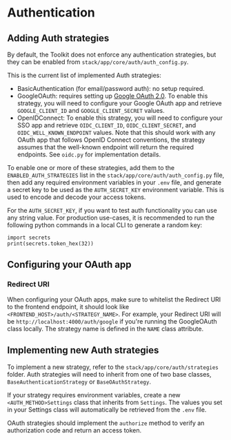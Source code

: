 # Authentication

## Adding Auth strategies

By default, the Toolkit does not enforce any authentication strategies, but they can be enabled from `stack/app/core/auth/auth_config.py`.

This is the current list of implemented Auth strategies:

- BasicAuthentication (for email/password auth): no setup required.
- GoogleOAuth: requires setting up [Google OAuth 2.0](https://support.google.com/cloud/answer/6158849?hl=en). To enable this strategy, you will need to configure your Google OAuth app and retrieve `GOOGLE_CLIENT_ID` and `GOOGLE_CLIENT_SECRET` values.
- OpenIDConnect: To enable this strategy, you will need to configure your SSO app and retrieve `OIDC_CLIENT_ID`, `OIDC_CLIENT_SECRET`, and `OIDC_WELL_KNOWN_ENDPOINT` values. Note that this should work with any OAuth app that follows OpenID Connect conventions, the strategy assumes that the well-known endpoint will return the required endpoints. See `oidc.py` for implementation details.

To enable one or more of these strategies, add them to the `ENABLED_AUTH_STRATEGIES` list in the `stack/app/core/auth/auth_config.py` file, then add any required environment variables in your `.env` file, and generate a secret key to be used as the `AUTH_SECRET_KEY` environment variable. This is used to encode and decode your access tokens.

For the `AUTH_SECRET_KEY`, if you want to test auth functionality you can use any string value.
For production use-cases, it is recommended to run the following python commands in a local CLI to generate a random key:

```
import secrets
print(secrets.token_hex(32))
```

## Configuring your OAuth app

### Redirect URI

When configuring your OAuth apps, make sure to whitelist the Redirect URI to the frontend endpoint, it should look like 
`<FRONTEND_HOST>/auth/<STRATEGY_NAME>`. For example, your Redirect URI will be `http://localhost:4000/auth/google` if you're running the GoogleOAuth class locally. The strategy name is defined in the `NAME` class attribute.

<!-- ### Enabling Refresh Tokens

To enable refresh tokens, you must implement the `get_refresh_token_params()` method in your auth strategy class. This should return a dictionary containing key-value pairs that contain the query parameters the auth provider needs to return a refresh token. For example, if your auth provider requires a `?scope=offline` query parameter, you should add:

```python
def get_refresh_token_params(self):
    return {"scope": "offline"}
``` -->

## Implementing new Auth strategies

To implement a new strategy, refer to the `stack/app/core/auth/strategies` folder. Auth strategies will need to inherit from one of two base classes, `BaseAuthenticationStrategy` or `BaseOAuthStrategy`.

If your strategy requires environment variables, create a new `<AUTH_METHOD>Settings` class that inherits from `Settings`. The values you set in your Settings class will automatically be retrieved from the `.env` file.

OAuth strategies should implement the `authorize` method to verify an authorization code and return an access token.
